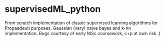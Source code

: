 # supervisedML_python
From scratch implementation of classic supervised learning algorithms for Propaedeuti purposes. Gaussian (very) naive bayes and k-nn implementation. Bugs courtesy of early MSc coursework, c+p at own risk :)

